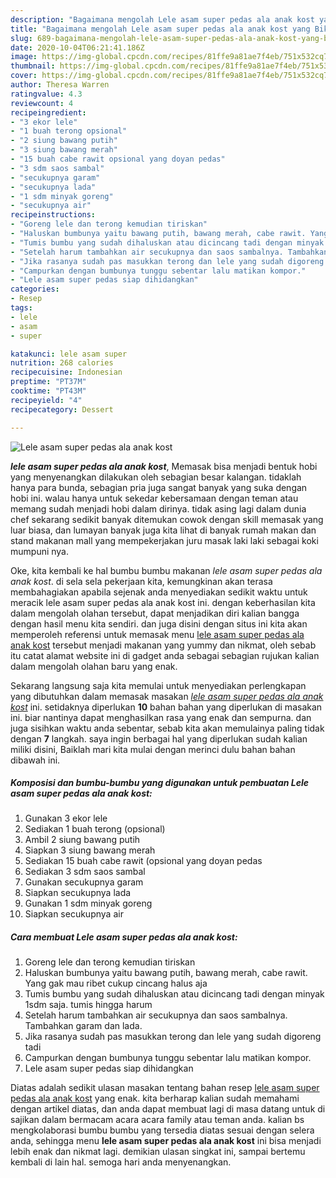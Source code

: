 ```yaml
---
description: "Bagaimana mengolah Lele asam super pedas ala anak kost yang Bikin Ngiler"
title: "Bagaimana mengolah Lele asam super pedas ala anak kost yang Bikin Ngiler"
slug: 689-bagaimana-mengolah-lele-asam-super-pedas-ala-anak-kost-yang-bikin-ngiler
date: 2020-10-04T06:21:41.186Z
image: https://img-global.cpcdn.com/recipes/81ffe9a81ae7f4eb/751x532cq70/lele-asam-super-pedas-ala-anak-kost-foto-resep-utama.jpg
thumbnail: https://img-global.cpcdn.com/recipes/81ffe9a81ae7f4eb/751x532cq70/lele-asam-super-pedas-ala-anak-kost-foto-resep-utama.jpg
cover: https://img-global.cpcdn.com/recipes/81ffe9a81ae7f4eb/751x532cq70/lele-asam-super-pedas-ala-anak-kost-foto-resep-utama.jpg
author: Theresa Warren
ratingvalue: 4.3
reviewcount: 4
recipeingredient:
- "3 ekor lele"
- "1 buah terong opsional"
- "2 siung bawang putih"
- "3 siung bawang merah"
- "15 buah cabe rawit opsional yang doyan pedas"
- "3 sdm saos sambal"
- "secukupnya garam"
- "secukupnya lada"
- "1 sdm minyak goreng"
- "secukupnya air"
recipeinstructions:
- "Goreng lele dan terong kemudian tiriskan"
- "Haluskan bumbunya yaitu bawang putih, bawang merah, cabe rawit. Yang gak mau ribet cukup cincang halus aja"
- "Tumis bumbu yang sudah dihaluskan atau dicincang tadi dengan minyak 1sdm  saja. tumis hingga harum"
- "Setelah harum tambahkan air secukupnya dan saos sambalnya. Tambahkan garam dan lada."
- "Jika rasanya sudah pas masukkan terong dan lele yang sudah digoreng tadi"
- "Campurkan dengan bumbunya tunggu sebentar lalu matikan kompor."
- "Lele asam super pedas siap dihidangkan"
categories:
- Resep
tags:
- lele
- asam
- super

katakunci: lele asam super 
nutrition: 268 calories
recipecuisine: Indonesian
preptime: "PT37M"
cooktime: "PT43M"
recipeyield: "4"
recipecategory: Dessert

---
```



![Lele asam super pedas ala anak kost](https://img-global.cpcdn.com/recipes/81ffe9a81ae7f4eb/751x532cq70/lele-asam-super-pedas-ala-anak-kost-foto-resep-utama.jpg)

<b><i>lele asam super pedas ala anak kost</i></b>, Memasak bisa menjadi bentuk hobi yang menyenangkan dilakukan oleh sebagian besar kalangan. tidaklah hanya para bunda, sebagian pria juga sangat banyak yang suka dengan hobi ini. walau hanya untuk sekedar kebersamaan dengan teman atau memang sudah menjadi hobi dalam dirinya. tidak asing lagi dalam dunia chef sekarang sedikit banyak ditemukan cowok dengan skill memasak yang luar biasa, dan lumayan banyak juga kita lihat di banyak rumah makan dan stand makanan mall yang mempekerjakan juru masak laki laki sebagai koki mumpuni nya.

Oke, kita kembali ke hal bumbu bumbu makanan <i>lele asam super pedas ala anak kost</i>. di sela sela pekerjaan kita, kemungkinan akan terasa membahagiakan apabila sejenak anda menyediakan sedikit waktu untuk meracik lele asam super pedas ala anak kost ini. dengan keberhasilan kita dalam mengolah olahan tersebut, dapat menjadikan diri kalian bangga dengan hasil menu kita sendiri. dan juga disini dengan situs ini kita akan memperoleh referensi untuk memasak menu <u>lele asam super pedas ala anak kost</u> tersebut menjadi makanan yang yummy dan nikmat, oleh sebab itu catat alamat website ini di gadget anda sebagai sebagian rujukan kalian dalam mengolah olahan baru yang enak.




Sekarang langsung saja kita memulai untuk menyediakan perlengkapan yang dibutuhkan dalam memasak masakan <u><i>lele asam super pedas ala anak kost</i></u> ini. setidaknya diperlukan <b>10</b> bahan bahan yang diperlukan di masakan ini. biar nantinya dapat menghasilkan rasa yang enak dan sempurna. dan juga sisihkan waktu anda sebentar, sebab kita akan memulainya paling tidak dengan <b>7</b> langkah. saya ingin berbagai hal yang diperlukan sudah kalian miliki disini, Baiklah mari kita mulai dengan merinci dulu bahan bahan dibawah ini.

<!--inarticleads1-->

##### Komposisi dan bumbu-bumbu yang digunakan untuk pembuatan Lele asam super pedas ala anak kost:

1. Gunakan 3 ekor lele
1. Sediakan 1 buah terong (opsional)
1. Ambil 2 siung bawang putih
1. Siapkan 3 siung bawang merah
1. Sediakan 15 buah cabe rawit (opsional yang doyan pedas
1. Sediakan 3 sdm saos sambal
1. Gunakan secukupnya garam
1. Siapkan secukupnya lada
1. Gunakan 1 sdm minyak goreng
1. Siapkan secukupnya air




<!--inarticleads2-->

##### Cara membuat Lele asam super pedas ala anak kost:

1. Goreng lele dan terong kemudian tiriskan
1. Haluskan bumbunya yaitu bawang putih, bawang merah, cabe rawit. Yang gak mau ribet cukup cincang halus aja
1. Tumis bumbu yang sudah dihaluskan atau dicincang tadi dengan minyak 1sdm  saja. tumis hingga harum
1. Setelah harum tambahkan air secukupnya dan saos sambalnya. Tambahkan garam dan lada.
1. Jika rasanya sudah pas masukkan terong dan lele yang sudah digoreng tadi
1. Campurkan dengan bumbunya tunggu sebentar lalu matikan kompor.
1. Lele asam super pedas siap dihidangkan




Diatas adalah sedikit ulasan masakan tentang bahan resep <u>lele asam super pedas ala anak kost</u> yang enak. kita berharap kalian sudah memahami dengan artikel diatas, dan anda dapat membuat lagi di masa datang untuk di sajikan dalam bermacam acara acara family atau teman anda. kalian bs mengkolaborasi bumbu bumbu yang tersedia diatas sesuai dengan selera anda, sehingga menu <b>lele asam super pedas ala anak kost</b> ini bisa menjadi lebih enak dan nikmat lagi. demikian ulasan singkat ini, sampai bertemu kembali di lain hal. semoga hari anda menyenangkan.
